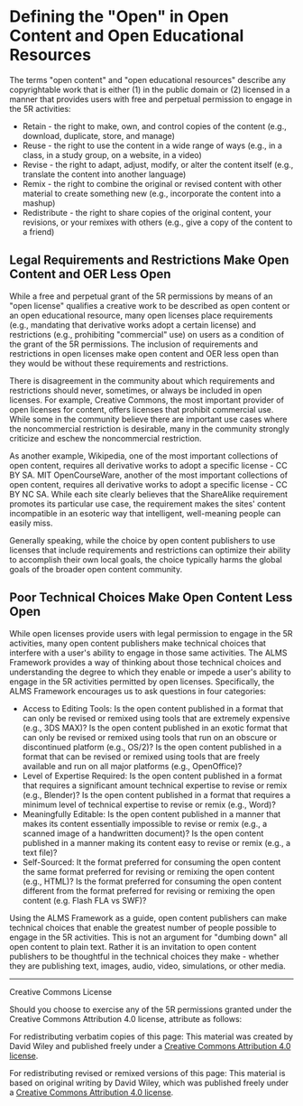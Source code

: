 
# Defining the "Open" in Open Content and Open Educational Resources

The terms "open content" and "open educational resources" describe any copyrightable work that is either (1) in the public domain or (2) licensed in a manner that provides users with free and perpetual permission to engage in the 5R activities:

- Retain - the right to make, own, and control copies of the content (e.g., download, duplicate, store, and manage)
- Reuse - the right to use the content in a wide range of ways (e.g., in a class, in a study group, on a website, in a video)
- Revise - the right to adapt, adjust, modify, or alter the content itself (e.g., translate the content into another language)
- Remix - the right to combine the original or revised content with other material to create something new (e.g., incorporate the content into a mashup)
- Redistribute - the right to share copies of the original content, your revisions, or your remixes with others (e.g., give a copy of the content to a friend)


## Legal Requirements and Restrictions Make Open Content and OER Less Open

While a free and perpetual grant of the 5R permissions by means of an "open license" qualifies a creative work to be described as open content or an open educational resource, many open licenses place requirements (e.g., mandating that derivative works adopt a certain license) and restrictions (e.g., prohibiting "commercial" use) on users as a condition of the grant of the 5R permissions. The inclusion of requirements and restrictions in open licenses make open content and OER less open than they would be without these requirements and restrictions.

There is disagreement in the community about which requirements and restrictions should never, sometimes, or always be included in open licenses. For example, Creative Commons, the most important provider of open licenses for content, offers licenses that prohibit commercial use. While some in the community believe there are important use cases where the noncommercial restriction is desirable, many in the community strongly criticize and eschew the noncommercial restriction.

As another example, Wikipedia, one of the most important collections of open content, requires all derivative works to adopt a specific license - CC BY SA. MIT OpenCourseWare, another of the most important collections of open content, requires all derivative works to adopt a specific license - CC BY NC SA. While each site clearly believes that the ShareAlike requirement promotes its particular use case, the requirement makes the sites' content incompatible in an esoteric way that intelligent, well-meaning people can easily miss.

Generally speaking, while the choice by open content publishers to use licenses that include requirements and restrictions can optimize their ability to accomplish their own local goals, the choice typically harms the global goals of the broader open content community.

## Poor Technical Choices Make Open Content Less Open

While open licenses provide users with legal permission to engage in the 5R activities, many open content publishers make technical choices that interfere with a user's ability to engage in those same activities. The ALMS Framework provides a way of thinking about those technical choices and understanding the degree to which they enable or impede a user's ability to engage in the 5R activities permitted by open licenses. Specifically, the ALMS Framework encourages us to ask questions in four categories:

- Access to Editing Tools: Is the open content published in a format that can only be revised or remixed using tools that are extremely expensive (e.g., 3DS MAX)? Is the open content published in an exotic format that can only be revised or remixed using tools that run on an obscure or discontinued platform (e.g., OS/2)? Is the open content published in a format that can be revised or remixed using tools that are freely available and run on all major platforms (e.g., OpenOffice)?
- Level of Expertise Required: Is the open content published in a format that requires a significant amount technical expertise to revise or remix (e.g., Blender)? Is the open content published in a format that requires a minimum level of technical expertise to revise or remix (e.g., Word)?
- Meaningfully Editable: Is the open content published in a manner that makes its content essentially impossible to revise or remix (e.g., a scanned image of a handwritten document)? Is the open content published in a manner making its content easy to revise or remix (e.g., a text file)?
- Self-Sourced: It the format preferred for consuming the open content the same format preferred for revising or remixing the open content (e.g., HTML)? Is the format preferred for consuming the open content different from the format preferred for revising or remixing the open content (e.g. Flash FLA vs SWF)?


Using the ALMS Framework as a guide, open content publishers can make technical choices that enable the greatest number of people possible to engage in the 5R activities. This is not an argument for "dumbing down" all open content to plain text. Rather it is an invitation to open content publishers to be thoughtful in the technical choices they make - whether they are publishing text, images, audio, video, simulations, or other media.
___

Creative Commons License

Should you choose to exercise any of the 5R permissions granted under the Creative Commons Attribution 4.0 license, attribute as follows:

For redistributing verbatim copies of this page: This material was created by David Wiley and published freely under a [Creative Commons Attribution 4.0 license](http://opencontent.org/definition/).

For redistributing revised or remixed versions of this page: This material is based on original writing by David Wiley, which was published freely under a [Creative Commons Attribution 4.0 license](http://opencontent.org/definition/).
